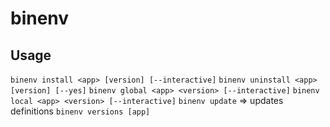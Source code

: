 # binenv

## Usage

`binenv install <app> [version] [--interactive]`
`binenv uninstall <app> [version] [--yes]`
`binenv global <app> <version> [--interactive]`
`binenv local <app> <version> [--interactive]`
`binenv update` => updates definitions
`binenv versions [app]`